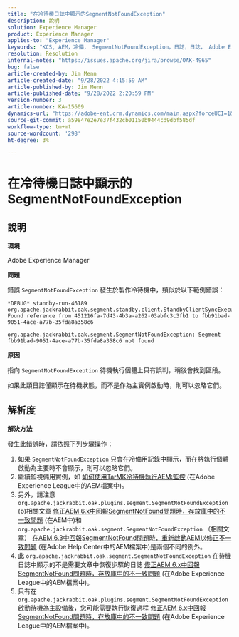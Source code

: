 ```yaml
---
title: "在冷待機日誌中顯示的SegmentNotFoundException"
description: 說明
solution: Experience Manager
product: Experience Manager
applies-to: "Experience Manager"
keywords: "KCS, AEM，冷備， SegmentNotFoundException，日誌，日誌， Adobe Experience Manager"
resolution: Resolution
internal-notes: "https://issues.apache.org/jira/browse/OAK-4965"
bug: false
article-created-by: Jim Menn
article-created-date: "9/28/2022 4:15:59 AM"
article-published-by: Jim Menn
article-published-date: "9/28/2022 2:20:59 PM"
version-number: 3
article-number: KA-15609
dynamics-url: "https://adobe-ent.crm.dynamics.com/main.aspx?forceUCI=1&pagetype=entityrecord&etn=knowledgearticle&id=5941513c-e43e-ed11-9db1-0022480866ad"
source-git-commit: a59847e2e7e37f432cb01150b9444cd9dbf585df
workflow-type: tm+mt
source-wordcount: '298'
ht-degree: 3%

---
```


# 在冷待機日誌中顯示的SegmentNotFoundException

## 說明

<b>環境</b>

Adobe Experience Manager

<b>問題</b>

錯誤 `SegmentNotFoundException` 發生於製作冷待機中，類似於以下範例錯誤：

```
*DEBUG* standby-run-46189 org.apache.jackrabbit.oak.segment.standby.client.StandbyClientSyncExecution Found reference from 451216fa-7d43-4b3a-a262-03abfc3c3fb1 to fbb91bad-9051-4ace-a77b-35fda8a358c6

org.apache.jackrabbit.oak.segment.SegmentNotFoundException: Segment fbb91bad-9051-4ace-a77b-35fda8a358c6 not found
```

<b>原因</b>

指向 `SegmentNotFoundException` 待機執行個體上只有誤判，稍後會找到區段。

如果此類日誌僅顯示在待機狀態，而不是作為主實例啟動時，則可以忽略它們。

## 解析度

<b>解決方法</b>

發生此錯誤時，請依照下列步驟操作：

1. 如果 `SegmentNotFoundException` 只會在冷備用記錄中顯示，而在將執行個體啟動為主要時不會顯示，則可以忽略它們。
1. 繼續監視備用實例，如 [如何使用TarMK冷待機執行AEM:監控](https://docs.adobe.com/content/help/en/experience-manager-65/deploying/deploying/tarmk-cold-standby.html#monitoring) (在Adobe Experience League中的AEM檔案中)。
1. 另外，請注意 `org.apache.jackrabbit.oak.plugins.segment.SegmentNotFoundException` (b)相關文章 [修正AEM 6.x中回報SegmentNotFound問題時，存放庫中的不一致問題](https://helpx.adobe.com/experience-manager/kb/fix-inconsistencies-in-the-repository-when-segmentnotfound-issue.html) (在AEM中)和 `org.apache.jackrabbit.oak.segment.SegmentNotFoundException` （相關文章） [在AEM 6.3中回報SegmentNotFound問題時，重新啟動AEM以修正不一致問題](https://helpx.adobe.com/au/experience-manager/kb/fix-inconsistencies-by-restarting-AEM-when-segmentNotFound-issue-is-reported-in-AEM.html) (在Adobe Help Center中的AEM檔案中)是兩個不同的例外。
1. 此 `org.apache.jackrabbit.oak.segment.SegmentNotFoundException` 在待機日誌中顯示的不是需要文章中恢復步驟的日誌 [修正AEM 6.x中回報SegmentNotFound問題時，存放庫中的不一致問題](https://helpx.adobe.com/experience-manager/kb/fix-inconsistencies-in-the-repository-when-segmentnotfound-issue.html) (在Adobe Experience League中的AEM檔案中)。
1. 只有在 `org.apache.jackrabbit.oak.plugins.segment.SegmentNotFoundException` 啟動待機為主設備後，您可能需要執行恢復過程 [修正AEM 6.x中回報SegmentNotFound問題時，存放庫中的不一致問題](https://helpx.adobe.com/experience-manager/kb/fix-inconsistencies-in-the-repository-when-segmentnotfound-issue.html) (在Adobe Experience League中的AEM檔案中)。
